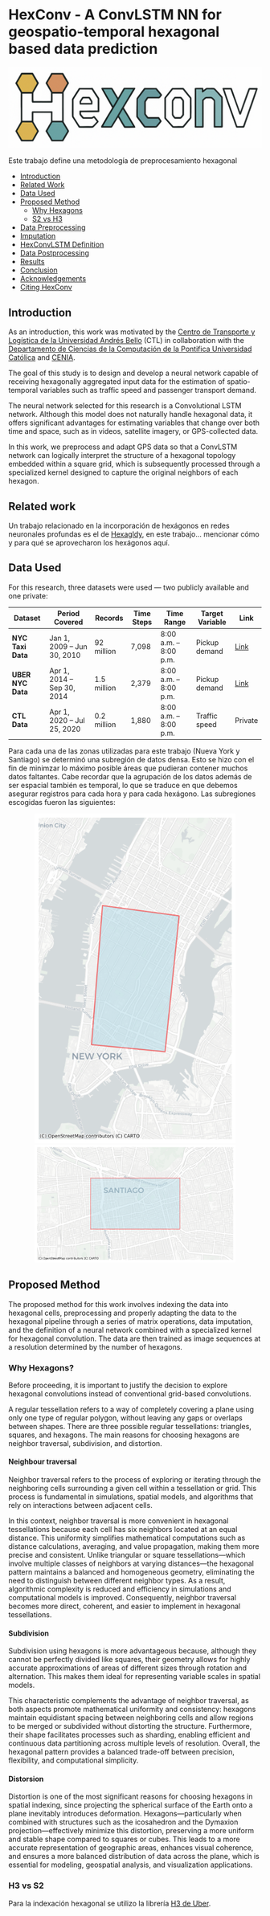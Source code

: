 # HexConv - A ConvLSTM NN for geospatio-temporal hexagonal based data prediction

![HexConv](imgs/hexconv2.png)

Este trabajo define una metodología de preprocesamiento hexagonal

- [Introduction](#introduction)
- [Related Work](#related-work)
- [Data Used](#data-used)
- [Proposed Method](#proposed-method)
  - [Why Hexagons](#why-hexagons)
  - [S2 vs H3](#s2-vs-h3)
- [Data Preprocessing](#data-preprocessing)
- [Imputation](#imputation)
- [HexConvLSTM Definition](#hexconvlstm-definition)
- [Data Postprocessing](#data-postprocessing)
- [Results](#results)
- [Conclusion](#conclusion)
- [Acknowledgements](#acknowledgements)
- [Citing HexConv](#citing-hexconv)

## Introduction

As an introduction, this work was motivated by the [Centro de Transporte y Logística de la Universidad Andrés Bello](https://ctl.unab.cl/) (CTL) in collaboration with the [Departamento de Ciencias de la Computación de la Pontifica Universidad Católica](https://dcc.ing.uc.cl/) and [CENIA](https://cenia.cl/investigacion/).

The goal of this study is to design and develop a neural network capable of receiving hexagonally aggregated input data for the estimation of spatio-temporal variables such as traffic speed and passenger transport demand.

The neural network selected for this research is a Convolutional LSTM network. Although this model does not naturally handle hexagonal data, it offers significant advantages for estimating variables that change over both time and space, such as in videos, satellite imagery, or GPS-collected data.

In this work, we preprocess and adapt GPS data so that a ConvLSTM network can logically interpret the structure of a hexagonal topology embedded within a square grid, which is subsequently processed through a specialized kernel designed to capture the original neighbors of each hexagon.

## Related work

Un trabajo relacionado en la incorporación de hexágonos en redes neuronales profundas es el de [Hexagldy](https://github.com/ai4iacts/hexagdly), en este trabajo... mencionar cómo y para qué se aprovecharon los hexágonos aquí.

## Data Used

For this research, three datasets were used — two publicly available and one private:

| Dataset           | Period Covered             | Records     | Time Steps | Time Range            | Target Variable | Link                                                                   |
| ----------------- | -------------------------- | ----------- | ---------- | --------------------- | --------------- | ---------------------------------------------------------------------- |
| **NYC Taxi Data** | Jan 1, 2009 – Jun 30, 2010 | 92 million  | 7,098      | 8:00 a.m. – 8:00 p.m. | Pickup demand   | [Link](https://www.nyc.gov/site/tlc/about/tlc-trip-record-data.page)   |
| **UBER NYC Data** | Apr 1, 2014 – Sep 30, 2014 | 1.5 million | 2,379      | 8:00 a.m. – 8:00 p.m. | Pickup demand   | [Link](https://ieee-dataport.org/documents/uber-pickups-new-york-city) |
| **CTL Data**      | Apr 1, 2020 – Jul 25, 2020 | 0.2 million | 1,880      | 8:00 a.m. – 8:00 p.m. | Traffic speed   | Private                                                                |

Para cada una de las zonas utilizadas para este trabajo (Nueva York y Santiago) se determinó una subregión de datos densa. Esto se hizo con el fin de minimzar lo máximo posible áreas que pudieran contener muchos datos faltantes. Cabe recordar que la agrupación de los datos además de ser espacial también es temporal, lo que se traduce en que debemos asegurar registros para cada hora y para cada hexágono. Las subregiones escogidas fueron las siguientes:

<p align="center">
  <img src="/imgs/nyczone.png" alt="Imagen 1" width="400">
  <img src="/imgs/ctlzone.png" alt="Imagen 2" width="400">
</p>

## Proposed Method

The proposed method for this work involves indexing the data into hexagonal cells, preprocessing and properly adapting the data to the hexagonal pipeline through a series of matrix operations, data imputation, and the definition of a neural network combined with a specialized kernel for hexagonal convolution. The data are then trained as image sequences at a resolution determined by the number of hexagons.

### Why Hexagons?

Before proceeding, it is important to justify the decision to explore hexagonal convolutions instead of conventional grid-based convolutions.

A regular tessellation refers to a way of completely covering a plane using only one type of regular polygon, without leaving any gaps or overlaps between shapes. There are three possible regular tessellations: triangles, squares, and hexagons. The main reasons for choosing hexagons are neighbor traversal, subdivision, and distortion.

#### Neighbour traversal

Neighbor traversal refers to the process of exploring or iterating through the neighboring cells surrounding a given cell within a tessellation or grid. This process is fundamental in simulations, spatial models, and algorithms that rely on interactions between adjacent cells.

In this context, neighbor traversal is more convenient in hexagonal tessellations because each cell has six neighbors located at an equal distance. This uniformity simplifies mathematical computations such as distance calculations, averaging, and value propagation, making them more precise and consistent. Unlike triangular or square tessellations—which involve multiple classes of neighbors at varying distances—the hexagonal pattern maintains a balanced and homogeneous geometry, eliminating the need to distinguish between different neighbor types. As a result, algorithmic complexity is reduced and efficiency in simulations and computational models is improved. Consequently, neighbor traversal becomes more direct, coherent, and easier to implement in hexagonal tessellations.

#### Subdivision

Subdivision using hexagons is more advantageous because, although they cannot be perfectly divided like squares, their geometry allows for highly accurate approximations of areas of different sizes through rotation and alternation. This makes them ideal for representing variable scales in spatial models.

This characteristic complements the advantage of neighbor traversal, as both aspects promote mathematical uniformity and consistency: hexagons maintain equidistant spacing between neighboring cells and allow regions to be merged or subdivided without distorting the structure. Furthermore, their shape facilitates processes such as sharding, enabling efficient and continuous data partitioning across multiple levels of resolution. Overall, the hexagonal pattern provides a balanced trade-off between precision, flexibility, and computational simplicity.

#### Distorsion

Distortion is one of the most significant reasons for choosing hexagons in spatial indexing, since projecting the spherical surface of the Earth onto a plane inevitably introduces deformation. Hexagons—particularly when combined with structures such as the icosahedron and the Dymaxion projection—effectively minimize this distortion, preserving a more uniform and stable shape compared to squares or cubes. This leads to a more accurate representation of geographic areas, enhances visual coherence, and ensures a more balanced distribution of data across the plane, which is essential for modeling, geospatial analysis, and visualization applications.

### H3 vs S2

Para la indexación hexagonal se utilizo la librería [H3 de Uber](https://h3geo.org/).
